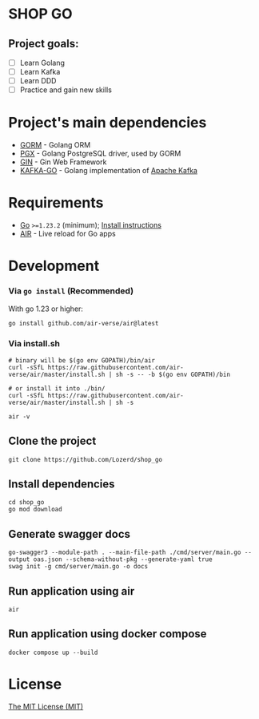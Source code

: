 # SHOP GO

## Project goals:
- [ ] Learn Golang
- [ ] Learn Kafka
- [ ] Learn DDD
- [ ] Practice and gain new skills

# Project's main dependencies
- [GORM](https://gorm.io/) - Golang ORM
- [PGX](https://github.com/jackc/pgx) - Golang PostgreSQL driver, used by GORM
- [GIN](https://gin-gonic.com/) - Gin Web Framework
- [KAFKA-GO](https://github.com/segmentio/kafka-go) - Golang implementation of [Apache Kafka](https://kafka.apache.org/)

# Requirements
- [Go](https://go.dev/) `>=1.23.2` (minimum); [Install instructions](https://go.dev/doc/install)
- [AIR](https://github.com/air-verse/air) - Live reload for Go apps

# Development

### Via `go install` (Recommended)

With go 1.23 or higher:

```bash
go install github.com/air-verse/air@latest
```

### Via install.sh

```shell
# binary will be $(go env GOPATH)/bin/air
curl -sSfL https://raw.githubusercontent.com/air-verse/air/master/install.sh | sh -s -- -b $(go env GOPATH)/bin

# or install it into ./bin/
curl -sSfL https://raw.githubusercontent.com/air-verse/air/master/install.sh | sh -s

air -v
```

## Clone the project
```console
git clone https://github.com/Lozerd/shop_go
```

## Install dependencies
```console
cd shop_go
go mod download
```

## Generate swagger docs
```console
go-swagger3 --module-path . --main-file-path ./cmd/server/main.go --output oas.json --schema-without-pkg --generate-yaml true
swag init -g cmd/server/main.go -o docs
```

## Run application using air
```console
air
```

## Run application using docker compose
```console
docker compose up --build
```

# License
[The MIT License (MIT)](License)
